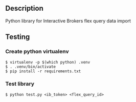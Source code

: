 ## Description

Python library for Interactive Brokers flex query data import

## Testing

### Create python virtualenv

```
$ virtualenv -p $(which python) .venv
$ . .venv/bin/activate
$ pip install -r requirements.txt
```
### Test library

```
$ python test.py <ib_token> <flex_query_id>
```
